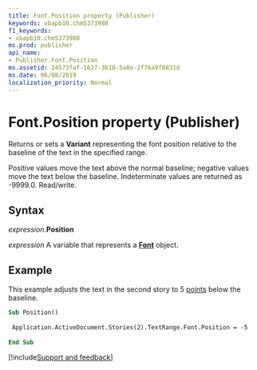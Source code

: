 ```yaml
---
title: Font.Position property (Publisher)
keywords: vbapb10.chm5373988
f1_keywords:
- vbapb10.chm5373988
ms.prod: publisher
api_name:
- Publisher.Font.Position
ms.assetid: 24573faf-1627-3b10-5a8e-2f76a9f8831d
ms.date: 06/08/2019
localization_priority: Normal
---
```



# Font.Position property (Publisher)

Returns or sets a **Variant** representing the font position relative to the baseline of the text in the specified range. 

Positive values move the text above the normal baseline; negative values move the text below the baseline. Indeterminate values are returned as -9999.0. Read/write.


## Syntax

_expression_.**Position**

_expression_ A variable that represents a **[Font](Publisher.Font.md)** object.


## Example

This example adjusts the text in the second story to 5 [points](../language/glossary/vbe-glossary.md#point) below the baseline.

```vb
Sub Position() 
 
 Application.ActiveDocument.Stories(2).TextRange.Font.Position = -5 
 
End Sub
```

[!include[Support and feedback](~/includes/feedback-boilerplate.md)]